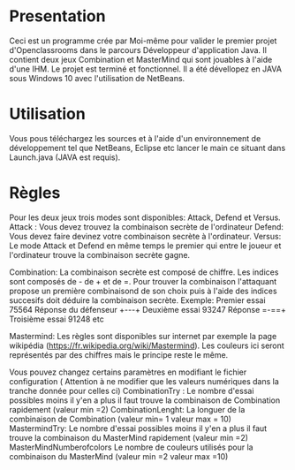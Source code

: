 # Presentation
Ceci est un programme crée par Moi-même pour valider le premier projet d'Openclassrooms dans le parcours Développeur d'application Java.
Il contient deux jeux Combination et MasterMind qui sont jouables à l'aide d'une IHM.
Le projet est terminé et fonctionnel.
Il a été dévellopez en JAVA sous Windows 10 avec l'utilisation de NetBeans.
# Utilisation
Vous pous téléchargez les sources et à l'aide d'un environnement de développement tel que NetBeans, Eclipse etc lancer le main ce situant dans Launch.java (JAVA est requis).
# Règles
Pour les deux jeux trois modes sont disponibles: Attack, Defend et Versus.
Attack : Vous devez trouvez la combinaison secrète de l'ordinateur
Defend: Vous devez faire devinez votre combinaison secrète à l'ordinateur.
Versus: Le mode Attack et Defend en même temps le premier qui entre le joueur et l'ordinateur trouve la combinaison secrète gagne.

Combination: La combinaison secrète est composé de chiffre. Les indices sont composés de - de + et de =. Pour trouver la combinaison l'attaquant propose un première combinaisond de son choix puis à l'aide des indices succesifs doit déduire la combinaison secrète.
Exemple:
Premier essai 75564 Réponse du défenseur +---+ Deuxième essai 93247 Réponse =-==+ Troisième essai 91248 etc

Mastermind: Les règles sont disponibles sur internet par exemple la page wikipédia (https://fr.wikipedia.org/wiki/Mastermind). Les couleurs ici seront représentés par des chiffres mais le principe reste le même.

Vous pouvez changez certains paramètres en modifiant le fichier configuration ( Attention à ne modifier que les valeurs numériques dans la tranche donnée pour celles ci)
CombinationTry : Le nombre d'essai possibles moins il y'en a plus il faut trouve la combinaison de Combination rapidement (valeur min =2)
CombinationLenght: La longuer de la combinaison de Combination (valeur min= 1 valeur max = 10)
MastermindTry: Le nombre d'essai possibles moins il y'en a plus il faut trouve la combinaison du MasterMind rapidement (valeur min =2)
MasterMindNumberofcolors Le nombre de couleurs utilisés pour la combinaison du MasterMind (valeur min =2 valeur max =10)

